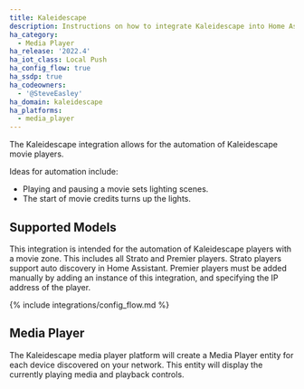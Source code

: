 ```yaml
---
title: Kaleidescape
description: Instructions on how to integrate Kaleidescape into Home Assistant.
ha_category:
  - Media Player
ha_release: '2022.4'
ha_iot_class: Local Push
ha_config_flow: true
ha_ssdp: true
ha_codeowners:
  - '@SteveEasley'
ha_domain: kaleidescape
ha_platforms:
  - media_player
---
```


The Kaleidescape integration allows for the automation of Kaleidescape movie players.

Ideas for automation include:

- Playing and pausing a movie sets lighting scenes.
- The start of movie credits turns up the lights.

## Supported Models

This integration is intended for the automation of Kaleidescape players with a movie zone. This includes all Strato and Premier players. Strato players support auto discovery in Home Assistant. Premier players must be added manually by adding an instance of this integration, and specifying the IP address of the player.

{% include integrations/config_flow.md %}

## Media Player

The Kaleidescape media player platform will create a Media Player entity for each device discovered on your network. This entity will display the currently playing media and playback controls.
